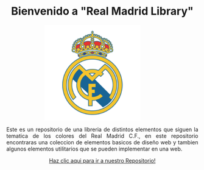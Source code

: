 <!DOCTYPE html>
<html>
<head>
  <style>
    .center {
      display: block;
      margin-left: auto;
      margin-right: auto;
      width: 50%; /* You can adjust the width as needed */
    }
  </style>
</head>
<body>

<p>
  <h1 align="center">Bienvenido a "Real Madrid Library"</h1>
</p>

<img src="https://raw.githubusercontent.com/NathanaelPerez/prueba/main/real-madrid-logo-png-6.png" alt="Real Madrid Logo" class="center" style="margin-left:100px">

<p align="justify">
  Este es un repositorio de una libreria de distintos elementos que siguen la tematica de los colores del Real Madrid C.F., en este repositorio encontraras una coleccion de elementos basicos de diseño web y tambien algunos elementos utilitarios que se pueden implementar en una web.
</p>

<p align="center">
  <a href="https://github.com/LuisCruz29/New_Bootstrap_Library.git" style="none">
    Haz clic aqui para ir a nuestro Repositorio!
  </a>
</p>

</body>
</html>
